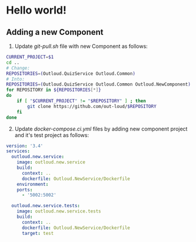 # Hello world!
## Adding a new Component
1. Update *git-pull.sh* file with new Component as follows:
```sh
CURRENT_PROJECT=$1
cd ..
# Change:
REPOSITORIES=(Outloud.QuizService Outloud.Common)
# Into:
REPOSITORIES=(Outloud.QuizService Outloud.Common Outloud.NewComponent)
for REPOSITORY in ${REPOSITORIES[*]}
do
    if [ "$CURRENT_PROJECT" != "$REPOSITORY" ] ; then
        git clone https://github.com/out-loud/$REPOSITORY
    fi
done
```

2. Update *docker-compose.ci.yml* files by adding new component project and it's test project as follows:
```yml
version: '3.4'
services:
  outloud.new.service:
    image: outloud.new.service
    build:
      context: ..
      dockerfile: Outloud.NewService/Dockerfile
    environment:
    ports:
      - '5002:5002'

  outloud.new.service.tests:
    image: outloud.new.service.tests
    build:
      context: ..
      dockerfile: Outloud.NewService/Dockerfile
      target: test
```